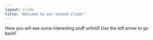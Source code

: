 ```yaml
---
layout: slide
title: "Welcome to our second slide!"
---
```

Here you will see some interesting stuff unfold!
Use the left arrow to go back!
